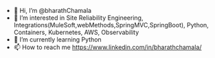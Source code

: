 - 👋 Hi, I’m @bharathChamala
- 👀 I’m interested in Site Reliability Engineering, Integrations(MuleSoft,webMethods,SpringMVC,SpringBoot), Python, Containers, Kubernetes, AWS, Observability
- 🌱 I’m currently learning Python
- 📫 How to reach me https://www.linkedin.com/in/bharathchamala/

<!---
bharathChamala/bharathChamala is a ✨ special ✨ repository because its `README.md` (this file) appears on your GitHub profile.
You can click the Preview link to take a look at your changes.
--->
